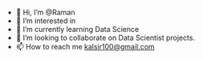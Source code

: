 - 👋 Hi, I’m @Raman
- 👀 I’m interested in 
- 🌱 I’m currently learning Data Science
- 💞️ I’m looking to collaborate on Data Scientist projects.
- 📫 How to reach me kalsir100@gmail.com

<!---
Ramank1618/Ramank1618 is a ✨ special ✨ repository because its `README.md` (this file) appears on your GitHub profile.
You can click the Preview link to take a look at your changes.
--->
